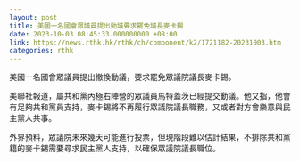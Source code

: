 ```yaml
---
layout: post
title: 美國一名國會眾議員提出動議要求罷免議長麥卡錫
date: 2023-10-03 08:45:33.000000000 +08:00
link: https://news.rthk.hk/rthk/ch/component/k2/1721182-20231003.htm
categories: rthk
---
```


美國一名國會眾議員提出撤換動議，要求罷免眾議院議長麥卡錫。

美聯社報道，屬共和黨內極右陣營的眾議員馬特蓋茨已經提交動議。他又指，他會有足夠共和黨員支持，麥卡錫將不再履行眾議院議長職務，又或者對方會樂意與民主黨人共事。

外界預料，眾議院未來幾天可能進行投票，但現階段難以估計結果，不排除共和黨籍的麥卡錫需要尋求民主黨人支持，以確保眾議院議長職位。
